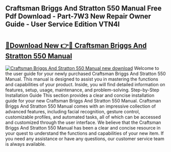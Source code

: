 ## Craftsman Briggs And Stratton 550 Manual Free Pdf Download - Part-7W3 New Repair Owner Guide - User Service Edition VTN4I

# <h2><a href="http://bc84105.oget.top/?id=Craftsman+Briggs+And+Stratton+550+Manual">🔗Download New 👉🔴 Craftsman Briggs And Stratton 550 Manual</a></h2>

[![Craftsman Briggs And Stratton 550 Manual new download](https://i.imgur.com/5g1atiW.png)](http://bc84105.oget.top/?id=Craftsman+Briggs+And+Stratton+550+Manual)
Welcome to the user guide for your newly purchased Craftsman Briggs And Stratton 550 Manual. This manual is designed to assist you in mastering the functions and capabilities of your product. Inside, you will find detailed information on features, setup, usage, maintenance, and problem-solving. Step-by-Step Installation Guide This section provides a clear and concise installation guide for your new Craftsman Briggs And Stratton 550 Manual. Craftsman Briggs And Stratton 550 Manual comes with an impressive collection of advanced features, including facial recognition, gesture control, customizable profiles, and automated tasks, all of which can be accessed and customized through the user interface. We believe that the Craftsman Briggs And Stratton 550 Manual has been a clear and concise resource in your quest to understand the functions and capabilities of your new item. If you need any assistance or have any questions, our customer service team is always available.
